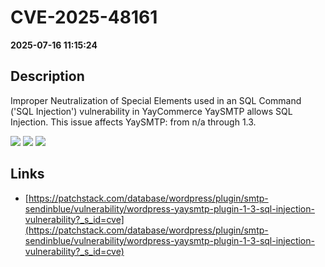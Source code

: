 # CVE-2025-48161

**2025-07-16 11:15:24**

## Description
Improper Neutralization of Special Elements used in an SQL Command ('SQL Injection') vulnerability in YayCommerce YaySMTP allows SQL Injection. This issue affects YaySMTP: from n/a through 1.3.

![](https://img.shields.io/static/v1?label=Score&message=7.6&color=red)
![](https://img.shields.io/static/v1?label=Severity&message=HIGH&color=red)
![](https://img.shields.io/static/v1?label=CWE&message=SQL&color=green)

## Links
- [https://patchstack.com/database/wordpress/plugin/smtp-sendinblue/vulnerability/wordpress-yaysmtp-plugin-1-3-sql-injection-vulnerability?_s_id=cve](https://patchstack.com/database/wordpress/plugin/smtp-sendinblue/vulnerability/wordpress-yaysmtp-plugin-1-3-sql-injection-vulnerability?_s_id=cve)
